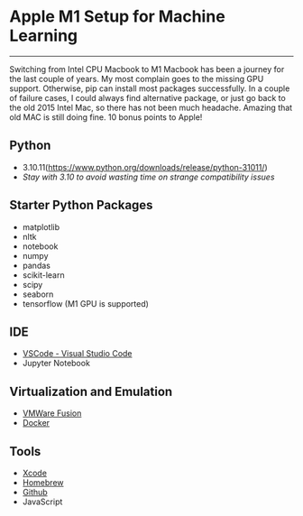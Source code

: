 # Apple M1 Setup for Machine Learning
---
Switching from Intel CPU Macbook to M1 Macbook has been a journey for the last couple of years. My most complain goes to the missing GPU support. Otherwise, pip can install most packages successfully. In a couple of failure cases, I could always find alternative package, or just go back to the old 2015 Intel Mac, so there has not been much headache. Amazing that old MAC is still doing fine. 10 bonus points to Apple!


## Python
* 3.10.11(https://www.python.org/downloads/release/python-31011/)
* _Stay with 3.10 to avoid wasting time on strange compatibility issues_

## Starter Python Packages
* matplotlib
* nltk
* notebook
* numpy
* pandas
* scikit-learn
* scipy
* seaborn
* tensorflow (M1 GPU is supported)

## IDE
* [VSCode - Visual Studio Code](https://code.visualstudio.com/download)
* Jupyter Notebook

## Virtualization and Emulation
* [VMWare Fusion](https://customerconnect.vmware.com/evalcenter?p=fusion-player-personal)
* [Docker](https://docs.docker.com/desktop/install/mac-install/)

## Tools
* [Xcode](https://apps.apple.com/us/app/xcode/id497799835?mt=12)
* [Homebrew](https://docs.brew.sh/Installation)
* [Github](https://github.com/)
* JavaScript
